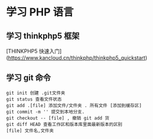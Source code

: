 # 学习 PHP 语言

## 学习 thinkphp5 框架
[THINKPHP5 快速入门] (https://www.kancloud.cn/thinkphp/thinkphp5_quickstart)

## 学习 git 命令
```
git init 创建 .git文件夹
git status 查看文件状态
git add .[file] 添加文件/文件夹 . 所有文件 [添加到缓存区]
git commit -m '' 提交到本地分支.
git checkout -- [file] , 撤销 git add 货 
git diff HEAD 查看工作区和版本库里面最新版本的区别
[file] 文件名,文件夹
```
